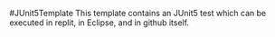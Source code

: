 #JUnit5Template
This template contains an JUnit5 test which can be executed in replit, in Eclipse, and in github itself.

